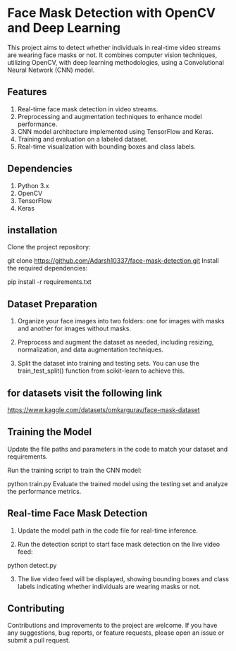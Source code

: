 # Face Mask Detection with OpenCV and Deep Learning
This project aims to detect whether individuals in real-time video streams are wearing face masks or not. It combines computer vision techniques, utilizing OpenCV, with deep learning methodologies, using a Convolutional Neural Network (CNN) model.

## Features

1) Real-time face mask detection in video streams.
2) Preprocessing and augmentation techniques to enhance model performance.
3) CNN model architecture implemented using TensorFlow and Keras.
4) Training and evaluation on a labeled dataset.
5) Real-time visualization with bounding boxes and class labels.

## Dependencies

1) Python 3.x
2) OpenCV
3) TensorFlow
4) Keras

## installation

Clone the project repository:

git clone https://github.com/Adarsh10337/face-mask-detection.git
Install the required dependencies:

pip install -r requirements.txt

## Dataset Preparation

1) Organize your face images into two folders: one for images with masks and another for images without masks.

2) Preprocess and augment the dataset as needed, including resizing, normalization, and data augmentation techniques.

3) Split the dataset into training and testing sets. You can use the train_test_split() function from scikit-learn to achieve this.

## for datasets visit the following link

https://www.kaggle.com/datasets/omkargurav/face-mask-dataset

## Training the Model
Update the file paths and parameters in the code to match your dataset and requirements.

Run the training script to train the CNN model:

python train.py
Evaluate the trained model using the testing set and analyze the performance metrics.

## Real-time Face Mask Detection

1) Update the model path in the code file for real-time inference.

2) Run the detection script to start face mask detection on the live video feed:

python detect.py

3) The live video feed will be displayed, showing bounding boxes and class labels indicating whether individuals are wearing masks or not.

## Contributing
Contributions and improvements to the project are welcome. If you have any suggestions, bug reports, or feature requests, please open an issue or submit a pull request.
